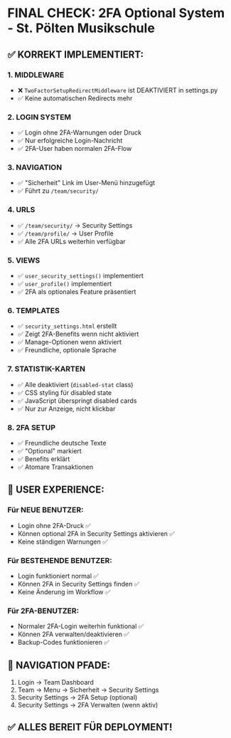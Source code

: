 # FINAL CHECK: 2FA Optional System - St. Pölten Musikschule

## ✅ KORREKT IMPLEMENTIERT:

### 1. MIDDLEWARE
- ❌ `TwoFactorSetupRedirectMiddleware` ist DEAKTIVIERT in settings.py
- ✅ Keine automatischen Redirects mehr

### 2. LOGIN SYSTEM  
- ✅ Login ohne 2FA-Warnungen oder Druck
- ✅ Nur erfolgreiche Login-Nachricht
- ✅ 2FA-User haben normalen 2FA-Flow

### 3. NAVIGATION
- ✅ "Sicherheit" Link im User-Menü hinzugefügt
- ✅ Führt zu `/team/security/`

### 4. URLS
- ✅ `/team/security/` → Security Settings
- ✅ `/team/profile/` → User Profile  
- ✅ Alle 2FA URLs weiterhin verfügbar

### 5. VIEWS
- ✅ `user_security_settings()` implementiert
- ✅ `user_profile()` implementiert
- ✅ 2FA als optionales Feature präsentiert

### 6. TEMPLATES
- ✅ `security_settings.html` erstellt
- ✅ Zeigt 2FA-Benefits wenn nicht aktiviert
- ✅ Manage-Optionen wenn aktiviert
- ✅ Freundliche, optionale Sprache

### 7. STATISTIK-KARTEN
- ✅ Alle deaktiviert (`disabled-stat` class)
- ✅ CSS styling für disabled state
- ✅ JavaScript überspringt disabled cards
- ✅ Nur zur Anzeige, nicht klickbar

### 8. 2FA SETUP
- ✅ Freundliche deutsche Texte
- ✅ "Optional" markiert
- ✅ Benefits erklärt
- ✅ Atomare Transaktionen

## 🎯 USER EXPERIENCE:

### Für NEUE BENUTZER:
- Login ohne 2FA-Druck ✅
- Können optional 2FA in Security Settings aktivieren ✅
- Keine ständigen Warnungen ✅

### Für BESTEHENDE BENUTZER:
- Login funktioniert normal ✅
- Können 2FA in Security Settings finden ✅  
- Keine Änderung im Workflow ✅

### Für 2FA-BENUTZER:
- Normaler 2FA-Login weiterhin funktional ✅
- Können 2FA verwalten/deaktivieren ✅
- Backup-Codes funktionieren ✅

## 🔗 NAVIGATION PFADE:
1. Login → Team Dashboard
2. Team → Menu → Sicherheit → Security Settings
3. Security Settings → 2FA Setup (optional)
4. Security Settings → 2FA Verwalten (wenn aktiv)

## ✅ ALLES BEREIT FÜR DEPLOYMENT!
